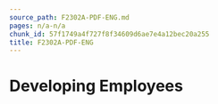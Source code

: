 ```yaml
---
source_path: F2302A-PDF-ENG.md
pages: n/a-n/a
chunk_id: 57f1749a4f727f8f34609d6ae7e4a12bec20a255
title: F2302A-PDF-ENG
---
```

# Developing Employees

